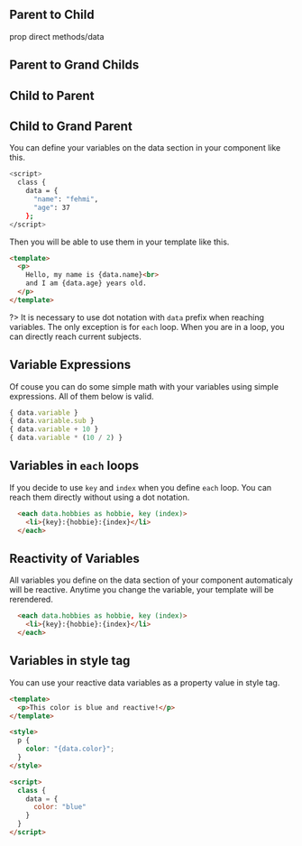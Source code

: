 ## Parent to Child
  prop
  direct
  methods/data
## Parent to Grand Childs
## Child to Parent
## Child to Grand Parent

You can define your variables on the data section in your component like this.

```bash
<script>
  class {
    data = {
      "name": "fehmi",
      "age": 37
    };
</script>
```

Then you will be able to use them in your template like this.

```html
<template>
  <p>
    Hello, my name is {data.name}<br>
    and I am {data.age} years old.
  </p>
</template>
```

?> It is necessary to use dot notation with `data` prefix when reaching variables. The only exception is for `each` loop. When you are in a loop, you can directly reach current subjects.

## Variable Expressions

Of couse you can do some simple math with your variables using simple expressions. All of them below is valid.

```js
{ data.variable }
{ data.variable.sub }
{ data.variable + 10 }
{ data.variable * (10 / 2) }
```

## Variables in `each` loops

If you decide to use `key` and `index` when you define `each` loop. You can reach them directly without using a dot notation.

```html
  <each data.hobbies as hobbie, key (index)>
    <li>{key}:{hobbie}:{index}</li>
  </each>
```

## Reactivity of Variables

All variables you define on the data section of your component automaticaly will be reactive. Anytime you change the variable, your template will be rerendered.

```html
  <each data.hobbies as hobbie, key (index)> 
    <li>{key}:{hobbie}:{index}</li>
  </each>
```

## Variables in style tag

You can use your reactive data variables as a property value in style tag.

```html
<template>
  <p>This color is blue and reactive!</p>
</template>

<style>
  p {
    color: "{data.color}";
  }
</style>

<script>
  class {
    data = {
      color: "blue"
    }
  }
</script>
```
